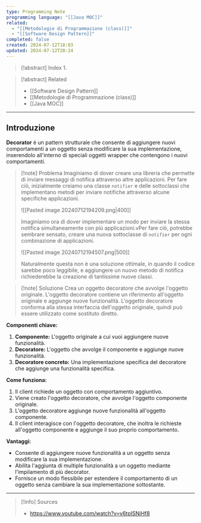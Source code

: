 ```yaml
---
type: Programming Note
programming language: "[[Java MOC]]"
related:
  - "[[Metodologie di Programmazione (class)]]"
  - "[[Software Design Pattern]]"
completed: false
created: 2024-07-12T18:03
updated: 2024-07-12T20:24
---
```

>[!abstract] Index
>1. 

>[!abstract] Related
>- [[Software Design Pattern]]
>- [[Metodologie di Programmazione (class)]]
>- [[Java MOC]]

---
## Introduzione

**Decorator** è un pattern strutturale che consente di aggiungere nuovi comportamenti a un oggetto senza modificare la sua implementazione, inserendolo all'interno di speciali oggetti wrapper che contengono i nuovi comportamenti.

>[!note] Problema
> Imaginiamo di dover creare una libreria che permette di inviare messaggi di notifica attraverso altre applicazioni. Per fare ciò, inizialmente creiamo una classe `notifier` e delle sottoclassi che implementano metodi per inviare notifiche attraverso alcune specifiche applicazioni. 
>
>![[Pasted image 20240712194209.png|400]]
>
>Imaginiamo ora di dover implementare un modo per inviare la stessa notifica simultaneamente con più applicazioni.vPer fare ciò, potrebbe sembrare sensato, creare una nuova sottoclasse di `notifier` per ogni combinazione di applicazioni.
>
>![[Pasted image 20240712194507.png|500]]
>
>Naturalmente questa non è una soluzione ottimale, in quando il codice sarebbe poco leggibile, e aggiungere un nuovo metodo di notifica richiederebbe la creazione di tantissime nuove classi.

>[!note] Soluzione
>Crea un oggetto decoratore che avvolge l'oggetto originale. L'oggetto decoratore contiene un riferimento all'oggetto originale e aggiunge nuove funzionalità. L'oggetto decoratore conforma alla stessa interfaccia dell'oggetto originale, quindi può essere utilizzato come sostituto diretto.

**Componenti chiave:**

1. **Componente:** L'oggetto originale a cui vuoi aggiungere nuove funzionalità.
2. **Decoratore:** L'oggetto che avvolge il componente e aggiunge nuove funzionalità.
3. **Decoratore concreto:** Una implementazione specifica del decoratore che aggiunge una funzionalità specifica.

**Come funziona:**

1. Il client richiede un oggetto con comportamento aggiuntivo.
2. Viene creato l'oggetto decoratore, che avvolge l'oggetto componente originale.
3. L'oggetto decoratore aggiunge nuove funzionalità all'oggetto componente.
4. Il client interagisce con l'oggetto decoratore, che inoltra le richieste all'oggetto componente e aggiunge il suo proprio comportamento.

**Vantaggi:**

- Consente di aggiungere nuove funzionalità a un oggetto senza modificare la sua implementazione.
- Abilita l'aggiunta di multiple funzionalità a un oggetto mediante l'impilamento di più decorator.
- Fornisce un modo flessibile per estendere il comportamento di un oggetto senza cambiare la sua implementazione sottostante.

---

>[!info] Sources
>- https://www.youtube.com/watch?v=v6tpISNjHf8
